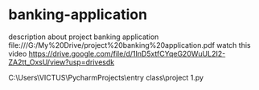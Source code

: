 # banking-application
description about project banking application
file:///G:/My%20Drive/project%20banking%20application.pdf
watch this video 
https://drive.google.com/file/d/1InD5xtfCYqeG20WuUL2I2-ZA2tt_OxsU/view?usp=drivesdk 

C:\Users\VICTUS\PycharmProjects\entry class\project 1.py
